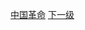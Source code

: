 [中国革命](https://github.com/fumoliufenyi/-/blob/master/%E7%BD%91%E7%9B%98%E8%B5%84%E6%96%99%E7%9B%AE%E5%BD%95.md#中国革命)   [下一级](https://github.com/fumoliufenyi/baiduyun/blob/master/%E4%B8%AD%E5%9B%BD%E9%9D%A9%E5%91%BD.md)



